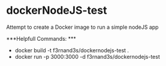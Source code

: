 # dockerNodeJS-test
Attempt to create a Docker image to run a simple nodeJS app

***Helpfull Commands: ***
* docker build -t f3rnand3s/dockernodejs-test .
* docker run -p 3000:3000 -d f3rnand3s/dockernodejs-test
